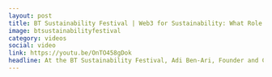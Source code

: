 ```yaml
---
layout: post
title: BT Sustainability Festival | Web3 for Sustainability: What Role Do Web3 and Blockchain Play in a Sustainable Future?
image: btsustainabilityfestival
category: videos
social: video
link: https://youtu.be/OnTO458gDok
headline: At the BT Sustainability Festival, Adi Ben-Ari, Founder and CEO of Applied Blockchain, hosted an expert panel that included Eric Wragge from the Algorand Foundation and Umberto Cucchi from Circularise. The discussion brought attention to the challenges of collecting and verifying sustainability data from various sources, underscoring the importance of having a cryptographic foundation to ensure the authenticity of data. Additionally, the conversation touched upon the transition towards more energy-efficient blockchain consensus mechanisms, such as proof of stake, which can significantly reduce the carbon footprint of blockchain networks.
---
```

